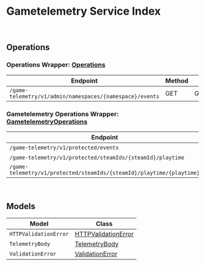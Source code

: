 # Gametelemetry Service Index

&nbsp;  

## Operations

### Operations Wrapper:  [Operations](../../src/main/java/net/accelbyte/sdk/api/gametelemetry/wrappers/Operations.java)
| Endpoint | Method | ID | Class | Example |
|---|---|---|---|---|
| `/game-telemetry/v1/admin/namespaces/{namespace}/events` | GET | GetEventsGameTelemetryV1AdminNamespacesNamespaceEventsGet | [GetEventsGameTelemetryV1AdminNamespacesNamespaceEventsGet](../../src/main/java/net/accelbyte/sdk/api/gametelemetry/operations/operations/GetEventsGameTelemetryV1AdminNamespacesNamespaceEventsGet.java) | [GetEventsGameTelemetryV1AdminNamespacesNamespaceEventsGet](../../samples/cli/src/main/java/net/accelbyte/sdk/cli/api/gametelemetry/operations/GetEventsGameTelemetryV1AdminNamespacesNamespaceEventsGet.java) |

### Gametelemetry Operations Wrapper:  [GametelemetryOperations](../../src/main/java/net/accelbyte/sdk/api/gametelemetry/wrappers/GametelemetryOperations.java)
| Endpoint | Method | ID | Class | Example |
|---|---|---|---|---|
| `/game-telemetry/v1/protected/events` | POST | ProtectedSaveEventsGameTelemetryV1ProtectedEventsPost | [ProtectedSaveEventsGameTelemetryV1ProtectedEventsPost](../../src/main/java/net/accelbyte/sdk/api/gametelemetry/operations/gametelemetry_operations/ProtectedSaveEventsGameTelemetryV1ProtectedEventsPost.java) | [ProtectedSaveEventsGameTelemetryV1ProtectedEventsPost](../../samples/cli/src/main/java/net/accelbyte/sdk/cli/api/gametelemetry/gametelemetry_operations/ProtectedSaveEventsGameTelemetryV1ProtectedEventsPost.java) |
| `/game-telemetry/v1/protected/steamIds/{steamId}/playtime` | GET | ProtectedGetPlaytimeGameTelemetryV1ProtectedSteamIdsSteamIdPlaytimeGet | [ProtectedGetPlaytimeGameTelemetryV1ProtectedSteamIdsSteamIdPlaytimeGet](../../src/main/java/net/accelbyte/sdk/api/gametelemetry/operations/gametelemetry_operations/ProtectedGetPlaytimeGameTelemetryV1ProtectedSteamIdsSteamIdPlaytimeGet.java) | [ProtectedGetPlaytimeGameTelemetryV1ProtectedSteamIdsSteamIdPlaytimeGet](../../samples/cli/src/main/java/net/accelbyte/sdk/cli/api/gametelemetry/gametelemetry_operations/ProtectedGetPlaytimeGameTelemetryV1ProtectedSteamIdsSteamIdPlaytimeGet.java) |
| `/game-telemetry/v1/protected/steamIds/{steamId}/playtime/{playtime}` | PUT | ProtectedUpdatePlaytimeGameTelemetryV1ProtectedSteamIdsSteamIdPlaytimePlaytimePut | [ProtectedUpdatePlaytimeGameTelemetryV1ProtectedSteamIdsSteamIdPlaytimePlaytimePut](../../src/main/java/net/accelbyte/sdk/api/gametelemetry/operations/gametelemetry_operations/ProtectedUpdatePlaytimeGameTelemetryV1ProtectedSteamIdsSteamIdPlaytimePlaytimePut.java) | [ProtectedUpdatePlaytimeGameTelemetryV1ProtectedSteamIdsSteamIdPlaytimePlaytimePut](../../samples/cli/src/main/java/net/accelbyte/sdk/cli/api/gametelemetry/gametelemetry_operations/ProtectedUpdatePlaytimeGameTelemetryV1ProtectedSteamIdsSteamIdPlaytimePlaytimePut.java) |


&nbsp;  

## Models

| Model | Class |
|---|---|
| `HTTPValidationError` | [HTTPValidationError](../../src/main/java/net/accelbyte/sdk/api/gametelemetry/models/HTTPValidationError.java) |
| `TelemetryBody` | [TelemetryBody](../../src/main/java/net/accelbyte/sdk/api/gametelemetry/models/TelemetryBody.java) |
| `ValidationError` | [ValidationError](../../src/main/java/net/accelbyte/sdk/api/gametelemetry/models/ValidationError.java) |
